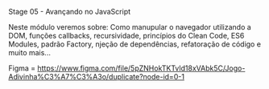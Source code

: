 Stage 05 - Avançando no JavaScript

Neste módulo veremos sobre: Como manupular o navegador utilizando a DOM, funções callbacks, recursividade, princípios do Clean Code, ES6 Modules, padrão Factory, njeção de dependências, refatoração de código e muito mais...

Figma = https://www.figma.com/file/5pZNHokTKTvld18xVAbk5C/Jogo-Adivinha%C3%A7%C3%A3o/duplicate?node-id=0-1

